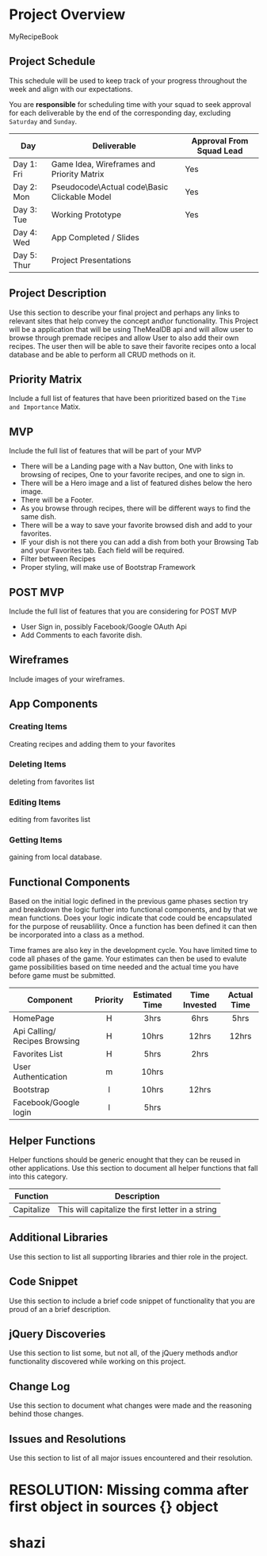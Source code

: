 
# Project Overview

MyRecipeBook

## Project Schedule


This schedule will be used to keep track of your progress throughout the week and align with our expectations.

You are **responsible** for scheduling time with your squad to seek approval for each deliverable by the end of the corresponding day, excluding `Saturday` and `Sunday`.

|  Day | Deliverable | Approval From Squad Lead
|---|---| ---|
|Day 1: Fri| Game Idea, Wireframes and Priority Matrix| Yes 
|Day 2: Mon| Pseudocode\Actual code\Basic Clickable Model| Yes
|Day 3: Tue| Working Prototype | Yes
|Day 4: Wed| App Completed / Slides |
|Day 5: Thur| Project Presentations |

## Project Description

Use this section to describe your final project and perhaps any links to relevant sites that help convey the concept and\or functionality.
This Project will be a application that will be using TheMealDB api and will allow user to browse through premade recipes and allow User to also add their own recipes. The user then will be able to save their favorite recipes onto a local database and be able to perform all CRUD methods on it. 

## Priority Matrix

Include a full list of features that have been prioritized based on the `Time and Importance` Matix.
## MVP 

Include the full list of features that will be part of your MVP 

  * There will be a Landing page with a Nav button, One with links to browsing of recipes, One to your favorite recipes, and one to sign in.
  * There will be a Hero image and a list of featured dishes below the hero image.
  * There will be a Footer. 
  * As you browse through recipes, there will be different ways to find the same dish.
  * There will be a way to save your favorite browsed dish and add to your favorites.
  * IF your dish is not there you can add a dish from both your Browsing Tab and your Favorites tab. Each field will be required.
  * Filter between Recipes
  * Proper styling, will make use of Bootstrap Framework


## POST MVP

Include the full list of features that you are considering for POST MVP

  * User Sign in, possibly Facebook/Google OAuth Api
  * Add Comments to each favorite dish.

## Wireframes

Include images of your wireframes. 

## App Components

### Creating Items
Creating recipes and adding them to your favorites

### Deleting Items
deleting from favorites list

### Editing Items
editing from favorites list

### Getting Items
gaining from local database.


## Functional Components

Based on the initial logic defined in the previous game phases section try and breakdown the logic further into functional components, and by that we mean functions.  Does your logic indicate that code could be encapsulated for the purpose of reusablility.  Once a function has been defined it can then be incorporated into a class as a method. 

Time frames are also key in the development cycle.  You have limited time to code all phases of the game.  Your estimates can then be used to evalute game possibilities based on time needed and the actual time you have before game must be submitted. 

| Component | Priority | Estimated Time | Time Invested | Actual Time |
| --- | :---: |  :---: | :---: | :---: |
| HomePage | H | 3hrs| 6hrs | 5hrs |
| Api Calling/ Recipes Browsing | H | 10hrs| 12hrs | 12hrs |
| Favorites List | H | 5hrs| 2hrs | |
| User Authentication | m | 10hrs| | |
| Bootstrap | l | 10hrs| 12hrs | |
| Facebook/Google login | l | 5hrs|  |  |

## Helper Functions
Helper functions should be generic enought that they can be reused in other applications. Use this section to document all helper functions that fall into this category.

| Function | Description | 
| --- | :---: |
| Capitalize | This will capitalize the first letter in a string | 

## Additional Libraries
 Use this section to list all supporting libraries and thier role in the project. 

## Code Snippet

Use this section to include a brief code snippet of functionality that you are proud of an a brief description.

## jQuery Discoveries
 Use this section to list some, but not all, of the jQuery methods and\or functionality discovered while working on this project.

## Change Log
 Use this section to document what changes were made and the reasoning behind those changes.  

## Issues and Resolutions
 Use this section to list of all major issues encountered and their resolution.


**RESOLUTION**: Missing comma after first object in sources {} object
=======
# shazi

